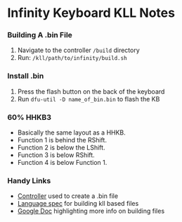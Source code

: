 # Infinity Keyboard KLL Notes

### Building A .bin File

1. Navigate to the controller `/build` directory
1. Run: `/kll/path/to/infinity/build.sh`

### Install .bin

1. Press the flash button on the back of the keyboard
1. Run `dfu-util -D name_of_bin.bin` to flash the KB 

### 60% HHKB3

* Basically the same layout as a HHKB.
* Function 1 is behind the RShift.
* Function 2 is below the LShift.
* Function 3 is below RShift.
* Function 4 is below Function 1.

### Handy Links

* [Controller][1] used to create a .bin file
* [Language spec][2] for building kll based files
* [Google Doc][3] highlighting more info on building files


[1]: https://github.com/kiibohd/controller
[2]: https://www.overleaf.com/read/zzqbdwqjfwwf
[3]: https://docs.google.com/document/d/13WwRq4NC4a9cUEwcMS7QcomnTu02k9kuBss7Ep5tDBU/edit?pli=1#heading=h.gg6elj8jslj